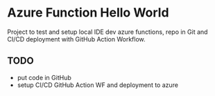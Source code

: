 # Azure Function Hello World

Project to test and setup local IDE dev azure functions, repo in Git and CI/CD deployment with GitHub Action Workflow.


## TODO

- put code in GitHub
- setup CI/CD GitHub Action WF and deployment to azure

